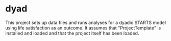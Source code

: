 dyad
====

This project sets up data files and runs analyses for a dyadic STARTS model using life satisfaction as an outcome. It assumes that "ProjectTemplate" is installed and loaded and that the project itself has been loaded.